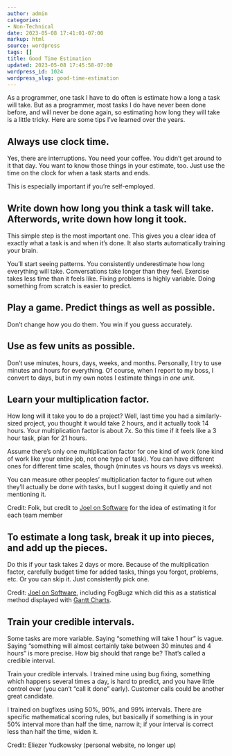 ```yaml
---
author: admin
categories:
- Non-Technical
date: 2023-05-08 17:41:01-07:00
markup: html
source: wordpress
tags: []
title: Good Time Estimation
updated: 2023-05-08 17:45:58-07:00
wordpress_id: 1024
wordpress_slug: good-time-estimation
---
```

As a programmer, one task I have to do often is estimate how a long a task will take. But as a programmer, most tasks I do have never been done before, and will never be done again, so estimating how long they will take is a little tricky. Here are some tips I’ve learned over the years.

## Always use clock time.

Yes, there are interruptions. You need your coffee. You didn’t get around to it that day. You want to know those things in your estimate, too. Just use the time on the clock for when a task starts and ends.

This is especially important if you’re self-employed.

## Write down how long you think a task will take. Afterwords, write down how long it took.

This simple step is the most important one. This gives you a clear idea of exactly what a task is and when it’s done. It also starts automatically training your brain.

You’ll start seeing patterns. You consistently underestimate how long everything will take. Conversations take longer than they feel. Exercise takes less time than it feels like. Fixing problems is highly variable. Doing something from scratch is easier to predict.

## Play a game. Predict things as well as possible.

Don’t change how you do them. You win if you guess accurately.

## Use as few units as possible.

Don’t use minutes, hours, days, weeks, and months. Personally, I try to use minutes and hours for everything. Of course, when I report to my boss, I convert to days, but in my own notes I estimate things in *one unit*.

## Learn your multiplication factor.

How long will it take you to do a project? Well, last time you had a similarly-sized project, you thought it would take 2 hours, and it actually took 14 hours. Your multiplication factor is about 7x. So this time if it feels like a 3 hour task, plan for 21 hours.

Assume there’s only one multiplication factor for one kind of work (one kind of work like your entire job, not one type of task). You can have different ones for different time scales, though (minutes vs hours vs days vs weeks).

You can measure other peoples’ multiplication factor to figure out when they’ll actually be done with tasks, but I suggest doing it quietly and not mentioning it.

Credit: Folk, but credit to [Joel on Software][1] for the idea of estimating it for each team member

## To estimate a long task, break it up into pieces, and add up the pieces.

Do this if your task takes 2 days or more. Because of the multiplication factor, carefully budget time for added tasks, things you forgot, problems, etc. Or you can skip it. Just consistently pick one.

Credit: [Joel on Software][2], including FogBugz which did this as a statistical method displayed with [Gantt Charts][3].

## Train your credible intervals.

Some tasks are more variable. Saying “something will take 1 hour” is vague. Saying “something will almost certainly take between 30 minutes and 4 hours” is more precise. How big should that range be? That’s called a credible interval.  
  
Train your credible intervals. I trained mine using bug fixing, something which happens several times a day, is hard to predict, and you have little control over (you can’t “call it done” early). Customer calls could be another great candidate.

I trained on bugfixes using 50%, 90%, and 99% intervals. There are specific mathematical scoring rules, but basically if something is in your 50% interval more than half the time, narrow it; if your interval is correct less than half the time, widen it.

Credit: Eliezer Yudkowsky (personal website, no longer up)

[1]: https://www.joelonsoftware.com/2007/10/26/evidence-based-scheduling/
[2]: https://www.joelonsoftware.com/2007/10/26/evidence-based-scheduling/
[3]: https://en.wikipedia.org/wiki/Gantt_chart

